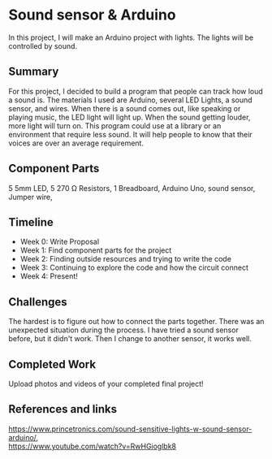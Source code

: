 # Sound sensor & Arduino

In this project, I will make an Arduino project with lights. The lights will be controlled by sound.

## Summary

For this project, I decided to build a program that people can track how loud a sound is. The materials I used are Arduino, several LED Lights, a sound sensor, and wires. When there is a sound comes out, like speaking or playing music, the LED light will light up. When the sound getting louder, more light will turn on.
This program could use at a library or an environment that require less sound. It will help people to know that their voices are over an average requirement.

## Component Parts

5 5mm LED, 
5 270 Ω Resistors, 
1 Breadboard, 
Arduino Uno, 
sound sensor, 
Jumper wire,  

## Timeline

- Week 0: Write Proposal
- Week 1: Find component parts for the project
- Week 2: Finding outside resources and trying to write the code
- Week 3: Continuing to explore the code and how the circuit connect
- Week 4: Present!

## Challenges

The hardest is to figure out how to connect the parts together. There was an unexpected situation during the process. I have tried a sound sensor before, but it didn't work. Then I change to another sensor, it works well.

## Completed Work

Upload photos and videos of your completed final project!

## References and links

https://www.princetronics.com/sound-sensitive-lights-w-sound-sensor-arduino/,  
https://www.youtube.com/watch?v=RwHGioglbk8
